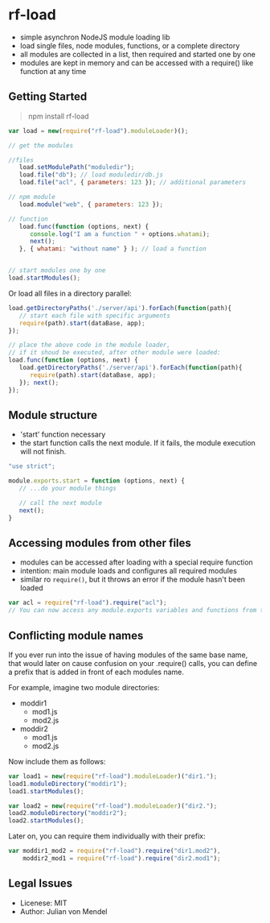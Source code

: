 # rf-load

* simple asynchron NodeJS module loading lib
* load single files, node modules, functions, or a complete directory
* all modules are collected in a list, then required and started one by one
* modules are kept in memory and can be accessed with a require() like function at any time

## Getting Started

> npm install rf-load

```js
var load = new(require("rf-load").moduleLoader)();

// get the modules

//files
   load.setModulePath("moduledir");
   load.file("db"); // load moduledir/db.js
   load.file("acl", { parameters: 123 }); // additional parameters

// npm module
   load.module("web", { parameters: 123 });

// function
   load.func(function (options, next) {
      console.log("I am a function " + options.whatami);
      next();
   }, { whatami: "without name" } ); // load a function


// start modules one by one
load.startModules();
```


Or load all files in a directory parallel:
```js
load.getDirectoryPaths('./server/api').forEach(function(path){
   // start each file with specific arguments
   require(path).start(dataBase, app);
});

// place the above code in the module loader,
// if it shoud be executed, after other module were loaded:
load.func(function (options, next) {
   load.getDirectoryPaths('./server/api').forEach(function(path){
      require(path).start(dataBase, app);
   }); next();
});


```


## Module structure

* 'start' function necessary
*  the start function calls the next module. If it fails, the module execution will not finish.

```js
"use strict";

module.exports.start = function (options, next) {
   // ...do your module things

   // call the next module
   next();
}
```

## Accessing modules from other files

* modules can be accessed after loading with a special require function
* intention: main module loads and configures all required modules
* similar ro `require()`, but it throws an error if the module hasn't been loaded


```js
var acl = require("rf-load").require("acl");
// You can now access any module.exports variables and functions from the acl module
```

## Conflicting module names

If you ever run into the issue of having modules of the same base name, that would later on cause confusion on your .require() calls, you can define a prefix that is added in front of each modules name.

For example, imagine two module directories:
* moddir1
  * mod1.js
  * mod2.js
* moddir2
  * mod1.js
  * mod2.js

Now include them as follows:

```js
var load1 = new(require("rf-load").moduleLoader)("dir1.");
load1.moduleDirectory("moddir1");
load1.startModules();

var load2 = new(require("rf-load").moduleLoader)("dir2.");
load2.moduleDirectory("moddir2");
load2.startModules();
```

Later on, you can require them individually with their prefix:
```js
var moddir1_mod2 = require("rf-load").require("dir1.mod2"),
    moddir2_mod1 = require("rf-load").require("dir2.mod1");
```


## Legal Issues
* Licenese: MIT
* Author: Julian von Mendel
